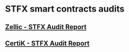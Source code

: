 # STFX smart contracts audits
## [Zellic - STFX Audit Report](https://github.com/STFX-IO/audits/blob/main/Zellic.pdf)

## [CertiK - STFX Audit Report](https://github.com/STFX-IO/audits/blob/main/Certik%20-%20STFX%20Audit%20Report.pdf)
